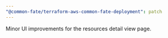 ```yaml
---
"@common-fate/terraform-aws-common-fate-deployment": patch
---
```


Minor UI improvements for the resources detail view page.
